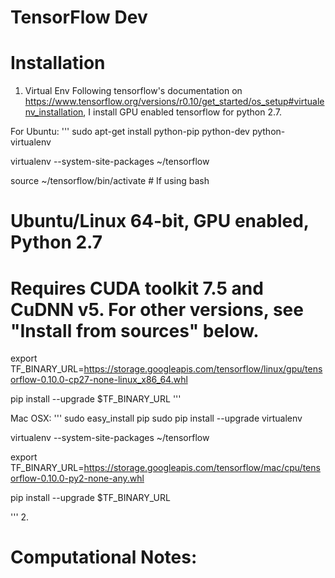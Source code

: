 # TensorFlow Dev

# Installation
1. Virtual Env 
Following tensorflow's documentation on https://www.tensorflow.org/versions/r0.10/get_started/os_setup#virtualenv_installation, I install GPU enabled tensorflow for python 2.7.

For Ubuntu:
'''
sudo apt-get install python-pip python-dev python-virtualenv

virtualenv --system-site-packages ~/tensorflow

source ~/tensorflow/bin/activate  # If using bash

# Ubuntu/Linux 64-bit, GPU enabled, Python 2.7
# Requires CUDA toolkit 7.5 and CuDNN v5. For other versions, see "Install from sources" below.

export TF_BINARY_URL=https://storage.googleapis.com/tensorflow/linux/gpu/tensorflow-0.10.0-cp27-none-linux_x86_64.whl

pip install --upgrade $TF_BINARY_URL
'''

Mac OSX:
'''
sudo easy_install pip
sudo pip install --upgrade virtualenv

virtualenv --system-site-packages ~/tensorflow

export TF_BINARY_URL=https://storage.googleapis.com/tensorflow/mac/cpu/tensorflow-0.10.0-py2-none-any.whl

pip install --upgrade $TF_BINARY_URL

'''
2. 

# Computational Notes:
